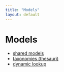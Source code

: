 ```yaml
---
title: "Models" 
layout: default
---
```


# Models

- [shared models](models)
- [taxonomies (thesauri)](thesauri)
- [dynamic lookup](lookup)
